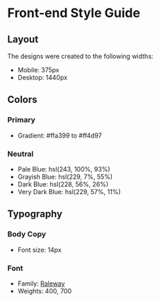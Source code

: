 # Front-end Style Guide

## Layout

The designs were created to the following widths:

- Mobile: 375px
- Desktop: 1440px

## Colors

### Primary

- Gradient: #ffa399 to #ff4d97

### Neutral

- Pale Blue: hsl(243, 100%, 93%)
- Grayish Blue: hsl(229, 7%, 55%)
- Dark Blue: hsl(228, 56%, 26%)
- Very Dark Blue: hsl(229, 57%, 11%)

## Typography

### Body Copy

- Font size: 14px

### Font

- Family: [Raleway](https://fonts.google.com/specimen/Raleway)
- Weights: 400, 700
